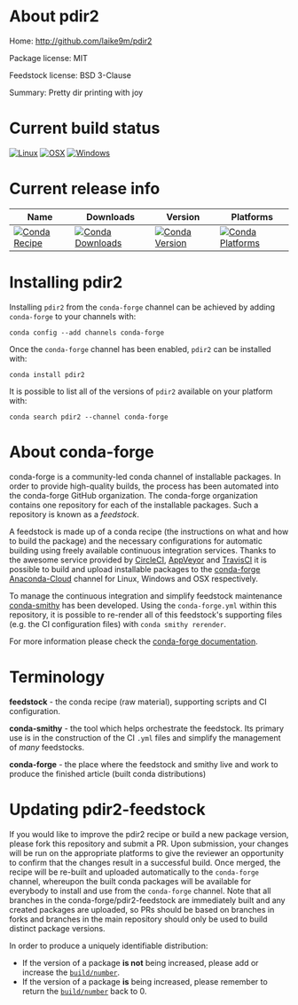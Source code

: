 About pdir2
===========

Home: http://github.com/laike9m/pdir2

Package license: MIT

Feedstock license: BSD 3-Clause

Summary: Pretty dir printing with joy



Current build status
====================

[![Linux](https://img.shields.io/circleci/project/github/conda-forge/pdir2-feedstock/master.svg?label=Linux)](https://circleci.com/gh/conda-forge/pdir2-feedstock)
[![OSX](https://img.shields.io/travis/conda-forge/pdir2-feedstock/master.svg?label=macOS)](https://travis-ci.org/conda-forge/pdir2-feedstock)
[![Windows](https://img.shields.io/appveyor/ci/conda-forge/pdir2-feedstock/master.svg?label=Windows)](https://ci.appveyor.com/project/conda-forge/pdir2-feedstock/branch/master)

Current release info
====================

| Name | Downloads | Version | Platforms |
| --- | --- | --- | --- |
| [![Conda Recipe](https://img.shields.io/badge/recipe-pdir2-green.svg)](https://anaconda.org/conda-forge/pdir2) | [![Conda Downloads](https://img.shields.io/conda/dn/conda-forge/pdir2.svg)](https://anaconda.org/conda-forge/pdir2) | [![Conda Version](https://img.shields.io/conda/vn/conda-forge/pdir2.svg)](https://anaconda.org/conda-forge/pdir2) | [![Conda Platforms](https://img.shields.io/conda/pn/conda-forge/pdir2.svg)](https://anaconda.org/conda-forge/pdir2) |

Installing pdir2
================

Installing `pdir2` from the `conda-forge` channel can be achieved by adding `conda-forge` to your channels with:

```
conda config --add channels conda-forge
```

Once the `conda-forge` channel has been enabled, `pdir2` can be installed with:

```
conda install pdir2
```

It is possible to list all of the versions of `pdir2` available on your platform with:

```
conda search pdir2 --channel conda-forge
```


About conda-forge
=================

conda-forge is a community-led conda channel of installable packages.
In order to provide high-quality builds, the process has been automated into the
conda-forge GitHub organization. The conda-forge organization contains one repository
for each of the installable packages. Such a repository is known as a *feedstock*.

A feedstock is made up of a conda recipe (the instructions on what and how to build
the package) and the necessary configurations for automatic building using freely
available continuous integration services. Thanks to the awesome service provided by
[CircleCI](https://circleci.com/), [AppVeyor](https://www.appveyor.com/)
and [TravisCI](https://travis-ci.org/) it is possible to build and upload installable
packages to the [conda-forge](https://anaconda.org/conda-forge)
[Anaconda-Cloud](https://anaconda.org/) channel for Linux, Windows and OSX respectively.

To manage the continuous integration and simplify feedstock maintenance
[conda-smithy](https://github.com/conda-forge/conda-smithy) has been developed.
Using the ``conda-forge.yml`` within this repository, it is possible to re-render all of
this feedstock's supporting files (e.g. the CI configuration files) with ``conda smithy rerender``.

For more information please check the [conda-forge documentation](https://conda-forge.org/docs/).

Terminology
===========

**feedstock** - the conda recipe (raw material), supporting scripts and CI configuration.

**conda-smithy** - the tool which helps orchestrate the feedstock.
                   Its primary use is in the construction of the CI ``.yml`` files
                   and simplify the management of *many* feedstocks.

**conda-forge** - the place where the feedstock and smithy live and work to
                  produce the finished article (built conda distributions)


Updating pdir2-feedstock
========================

If you would like to improve the pdir2 recipe or build a new
package version, please fork this repository and submit a PR. Upon submission,
your changes will be run on the appropriate platforms to give the reviewer an
opportunity to confirm that the changes result in a successful build. Once
merged, the recipe will be re-built and uploaded automatically to the
`conda-forge` channel, whereupon the built conda packages will be available for
everybody to install and use from the `conda-forge` channel.
Note that all branches in the conda-forge/pdir2-feedstock are
immediately built and any created packages are uploaded, so PRs should be based
on branches in forks and branches in the main repository should only be used to
build distinct package versions.

In order to produce a uniquely identifiable distribution:
 * If the version of a package **is not** being increased, please add or increase
   the [``build/number``](https://conda.io/docs/user-guide/tasks/build-packages/define-metadata.html#build-number-and-string).
 * If the version of a package **is** being increased, please remember to return
   the [``build/number``](https://conda.io/docs/user-guide/tasks/build-packages/define-metadata.html#build-number-and-string)
   back to 0.
